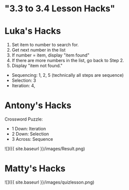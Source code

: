 # "3.3 to 3.4 Lesson Hacks"

# Luka's Hacks

1. Set item to number to search for.
2. Get next number in the list
3. If number = item, display "item found"
4. If there are more numbers in the list, go back to Step 2.
5. Display "item not found."

 
* Sequencing: 1, 2, 5 (technically all steps are sequence)
* Selection: 3
* Iteration: 4,


# Antony's Hacks

Crossword Puzzle:
* 1 Down: Iteration
* 2 Down: Selection
* 3 Across: Sequence

![]({{ site.baseurl }}/images/Result.png)


# Matty's Hacks

![]({{ site.baseurl }}/images/quizlesson.png)